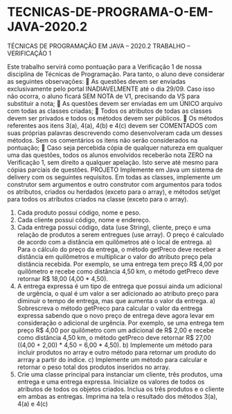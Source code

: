 # TECNICAS-DE-PROGRAMA-O-EM-JAVA-2020.2
TÉCNICAS DE PROGRAMAÇÃO EM JAVA – 2020.2 TRABALHO – VERIFICAÇÃO 1

Este trabalho servirá como pontuação para a Verificação 1 de nossa disciplina de Técnicas de Programação. Para
tanto, o aluno deve considerar as seguintes observações:
 As questões devem ser enviadas exclusivamente pelo portal INADIAVELMENTE até o dia 29/09. Caso
isso não ocorra, o aluno ficará SEM NOTA de V1, precisando da VS para substituir a nota;
 As questões devem ser enviadas em um ÚNICO arquivo com todas as classes criadas;
 Todos os atributos de todas as classes devem ser privados e todos os métodos devem ser públicos.
 Os métodos referentes aos itens 3(a), 4(a), 4(b) e 4(c) devem ser COMENTADOS com suas próprias
palavras descrevendo como desenvolveram cada um desses métodos. Sem os comentários os itens
não serão considerados na pontuação;
 Caso seja percebida cópia de qualquer natureza em qualquer uma das questões, todos os alunos
envolvidos receberão nota ZERO na Verificação 1, sem direito a qualquer apelação. Isto serve até
mesmo para cópias parciais de questões.
PROJETO
Implemente em Java um sistema de delivery com os seguintes requisitos. Em todas as classes, implemente um
construtor sem argumentos e outro construtor com argumentos para todos os atributos, criados ou
herdados (exceto para o array), e métodos set/get para todos os atributos criados na classe (exceto para o
array).
1. Cada produto possui código, nome e peso.
2. Cada cliente possui código, nome e endereço.
3. Cada entrega possui código, data (use String), cliente, preço e uma relação de produtos a serem
entregues (use array). O preço é calculado de acordo com a distância em quilômetros até o local de
entrega.
a) Para o cálculo do preço da entrega, o método getPreco deve receber a distância em
quilômetros e multiplicar o valor do atributo preço pela distância recebida. Por exemplo, se
uma entrega tem preço R$ 4,00 por quilômetro e recebe como distância 4,50 km, o método
getPreco deve retornar R$ 18,00 (4,00 * 4,50).
4. A entrega expressa é um tipo de entrega que possui ainda um adicional de urgência, o qual é um valor a
ser adicionado ao atributo preço para diminuir o tempo de entrega, mas que aumenta o valor da entrega.
a) Sobrescreva o método getPreco para calcular o valor da entrega expressa sabendo que o
novo preço de entrega deve agora levar em consideração o adicional de urgência. Por
exemplo, se uma entrega tem preço R$ 4,00 por quilômetro com um adicional de R$ 2,00 e
recebe como distância 4,50 km, o método getPreco deve retornar R$ 27,00 ((4,00 + 2,00) * 4,50
= 6,00 * 4,50).
b) Implemente um método para incluir produtos no array e outro método para retornar um
produto do arrray a partir do índice.
c) Implemente um método para calcular e retornar o peso total dos produtos inseridos no array.
5. Crie uma classe principal para instanciar um cliente, três produtos, uma entrega e uma entrega expressa.
Inicialize os valores de todos os atributos de todos os objetos criados. Inclua os três produtos e o cliente
em ambas as entregas. Imprima na tela o resultado dos métodos 3(a), 4(a) e 4(c)
